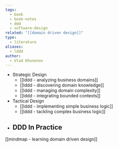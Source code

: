 ```yaml
---
tags:
  - book
  - book-notes
  - ddd
  - software-design
related: "[[domain driven design]]"
type:
  - literature
aliases:
  - lddd
author:
  - Vlad Khononov
---
```

- Strategic Design
	- [[lddd -  analyzing business domains]]
	- [[lddd - discovering domain knowledge]]
	- [[lddd - managing domain complexity]]
	- [[lddd - integrating bounded contexts]]
- Tactical Design
	- [[lddd - implementing simple business logic]]
	- [[lddd - tackling complex business logic]]
- DDD In Practice 
	- 

[[mindmap - learning domain driven design]]
